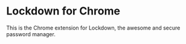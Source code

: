 # Lockdown for Chrome
This is the Chrome extension for Lockdown, the awesome and secure password manager.